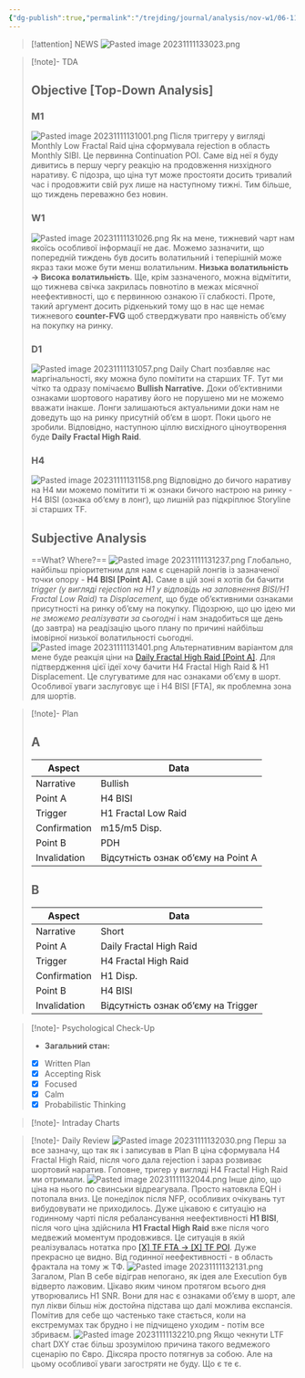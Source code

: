 ```yaml
---
{"dg-publish":true,"permalink":"/trejding/journal/analysis/nov-w1/06-11-2023-eurusd/","tags":["trading/analysis"]}
---
```


>[!attention] NEWS
>![Pasted image 20231111133023.png](/img/user/%D0%97%D0%BE%D0%B1%D1%80%D0%B0%D0%B6%D0%B5%D0%BD%D0%BD%D1%8F/Pasted%20image%2020231111133023.png)

>[!note]- TDA
>## Objective [Top-Down Analysis]
>### M1
>![Pasted image 20231111131001.png](/img/user/%D0%97%D0%BE%D0%B1%D1%80%D0%B0%D0%B6%D0%B5%D0%BD%D0%BD%D1%8F/Pasted%20image%2020231111131001.png)
>Після триггеру у вигляді Monthly Low Fractal Raid ціна сформувала rejection в область Monthly SIBI. Це первинна Continuation POI. Саме від неї я буду дивитись в першу чергу реакцію на продовження низхідного наративу. Є підозра, що ціна тут може простояти досить тривалий час і продовжити свій рух лише на наступному тижні. Тим більше, що тиждень переважно без новин.
>### W1
>![Pasted image 20231111131026.png](/img/user/%D0%97%D0%BE%D0%B1%D1%80%D0%B0%D0%B6%D0%B5%D0%BD%D0%BD%D1%8F/Pasted%20image%2020231111131026.png)
>Як на мене, тижневий чарт нам якоїсь особливої інформації не дає. Можемо зазначити, що попередній тиждень був досить волатильний і теперішній може якраз таки може бути менш волатильним. **Низька волатильність → Висока волатильність**.
>Ще, крім зазначеного, можна відмітити, що тижнева свічка закрилась повнотіло в межах місячної неефективності, що є первинною ознакою її слабкості. Проте, такий аргумент досить рідкенький тому що в нас ще немає тижневого **counter-FVG** щоб стверджувати про наявність об’єму на покупку на ринку.
>### D1
>![Pasted image 20231111131057.png](/img/user/%D0%97%D0%BE%D0%B1%D1%80%D0%B0%D0%B6%D0%B5%D0%BD%D0%BD%D1%8F/Pasted%20image%2020231111131057.png)
>Daily Chart позбавляє нас маргінальності, яку можна було помітити на старших TF. Тут ми чітко та одразу помічаємо **Bullish Narrative.** Доки об’єктивними ознаками шортового наративу його не порушено ми не можемо вважати інакше. Лонги залишаються актуальними доки нам не доведуть що на ринку присутній об’єм в шорт. Поки цього не зробили.
>Відповідно, наступною ціллю висхідного ціноутворення буде **Daily Fractal High Raid**.
>### H4
>![Pasted image 20231111131158.png](/img/user/%D0%97%D0%BE%D0%B1%D1%80%D0%B0%D0%B6%D0%B5%D0%BD%D0%BD%D1%8F/Pasted%20image%2020231111131158.png)
>Відповідно до бичого наративу на H4 ми можемо помітити ті ж ознаки бичого настрою на ринку - H4 BISI (ознака об’єму в лонг), що лишній раз підкріплює Storyline зі старших TF.
>## Subjective Analysis
> ==What? Where?==
> ![Pasted image 20231111131237.png](/img/user/%D0%97%D0%BE%D0%B1%D1%80%D0%B0%D0%B6%D0%B5%D0%BD%D0%BD%D1%8F/Pasted%20image%2020231111131237.png)
> Глобально, найбільш пріоритетним для нам є сценарій лонгів із зазначеної точки опору - **H4 BISI [Point A].** Саме в цій зоні я хотів би бачити _trigger (у вигляді rejection на H1 у відповідь на заповнення BISI/H1 Fractal Low Raid)_ та *Displacement*, що буде об’єктивними ознаками присутності на ринку об’єму на покупку.
> Підозрюю, що цю ідею ми _не зможемо реалізувати за сьогодні_ і нам знадобиться ще день (до завтра) на реадізацію цього плану по причині найбільш імовірної низької волатильності сьогодні.
> ![Pasted image 20231111131401.png](/img/user/%D0%97%D0%BE%D0%B1%D1%80%D0%B0%D0%B6%D0%B5%D0%BD%D0%BD%D1%8F/Pasted%20image%2020231111131401.png)
> Альтернативним варіантом для мене буде реакція ціни на [Daily Fractal High Raid [Point A]](https://www.tradingview.com/x/WYtVD3Bk/). Для підтвердження цієї ідеї хочу бачити H4 Fractal High Raid & H1 Displacement. Це слугуватиме для нас ознаками об’єму в шорт. Особливої уваги заслуговує ще і H4 BISI [FTA], як проблемна зона для шортів.

>[!note]- Plan
>## A
>| Aspect       | Data |
>| ------------ | ---- |
>| Narrative    |   Bullish   |
>| Point A      |   H4 BISI   |
>| Trigger      |   H1 Fractal Low Raid   |
>| Confirmation |   m15/m5 Disp.   |
>| Point B      |   PDH   |
>| Invalidation |   Відсутність ознак об’єму на Point A   |
>## B
>| Aspect       | Data                                |
>| ------------ | ----------------------------------- |
>| Narrative    | Short                               |
>| Point A      | Daily Fractal High Raid             |
>| Trigger      | H4 Fractal High Raid                |
>| Confirmation | H1 Disp.                            |
>| Point B      | H4 BISI                             |
>| Invalidation | Відсутність ознак об’єму на Trigger |

>[!note]- Psychological Check-Up
>- **Загальний стан:**
>- [x] Written Plan
>- [x] Accepting Risk
>- [x] Focused
>- [x] Calm
>- [x] Probabilistic Thinking

>[!note]- Intraday Charts 
>

>[!note]- Daily Review
>![Pasted image 20231111132030.png](/img/user/%D0%97%D0%BE%D0%B1%D1%80%D0%B0%D0%B6%D0%B5%D0%BD%D0%BD%D1%8F/Pasted%20image%2020231111132030.png)
>Перш за все зазначу, що так як і записував в Plan B ціна сформувала H4 Fractal High Raid, після чого дала rejection і зараз розвиває шортовий наратив. Головне, тригер у вигляді H4 Fractal High Raid ми отримали.
>![Pasted image 20231111132044.png](/img/user/%D0%97%D0%BE%D0%B1%D1%80%D0%B0%D0%B6%D0%B5%D0%BD%D0%BD%D1%8F/Pasted%20image%2020231111132044.png)
>Інше діло, що ціна на нього по свинськи відреагувала. Просто натовкла EQH і потопала вниз. Це понеділок після NFP, особливих очікувань тут вибудовувати не приходилось.
>Дуже цікавою є ситуацію на годинному чарті після ребалансування неефективності **H1 BISI**, після чого ціна здійснила **H1 Fractal High Raid** вже після чого медвежий моментум продовжився. Це ситуація в якій реалізувалась нотатка про [[X] TF FTA → [X] TF POI](https://www.notion.so/X-TF-FTA-X-TF-POI-708b848fbf974f8d898f71016083b12d?pvs=21). Дуже прекрасно це видно. Від годинної неефективності - в область фрактала на тому ж ТФ.
>![Pasted image 20231111132131.png](/img/user/%D0%97%D0%BE%D0%B1%D1%80%D0%B0%D0%B6%D0%B5%D0%BD%D0%BD%D1%8F/Pasted%20image%2020231111132131.png)
>Загалом, Plan B себе відіграв непогано, як ідея але Execution був відверто лажовим. Цікаво яким чином протягом всього дня утворювались H1 SNR. Вони для нас є ознаками об’єму в шорт, але пул лікви більш ніж достойна підстава що далі можлива експансія. Помітив для себе що частенько таке стається, коли на екстремумах так брудно і не підчищено уходим - потім все збриваєм.
>![Pasted image 20231111132210.png](/img/user/%D0%97%D0%BE%D0%B1%D1%80%D0%B0%D0%B6%D0%B5%D0%BD%D0%BD%D1%8F/Pasted%20image%2020231111132210.png)
>Якщо чекнути LTF chart DXY стає більш зрозумілою причина такого ведмежого сценарію по Євро. Діксяра просто потягнув за собою. Але на цьому особливої уваги загостряти не буду. Що є те є.
